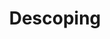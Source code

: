 ---
layout: post
title: Descoping
excerpt: Due to the imperfections of outdoor farms, we have decided to descope to more a more realistic goal and remove the constraint of complete robot autonomy.
thumbnail-img: /assets/img/11-07-thumbnail.png
embed: /assets/pdf/11-07.pdf
---